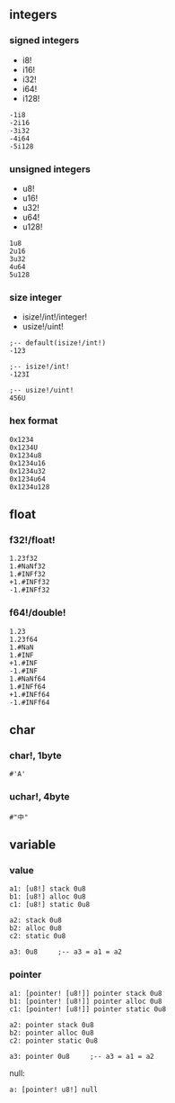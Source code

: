 ## integers

### signed integers

* i8!
* i16!
* i32!
* i64!
* i128!

```
-1i8
-2i16
-3i32
-4i64
-5i128
```

### unsigned integers

* u8!
* u16!
* u32!
* u64!
* u128!

```
1u8
2u16
3u32
4u64
5u128
```

### size integer

* isize!/int!/integer!
* usize!/uint!

```
;-- default(isize!/int!)
-123

;-- isize!/int!
-123I

;-- usize!/uint!
456U
```

### hex format

```
0x1234
0x1234U
0x1234u8
0x1234u16
0x1234u32
0x1234u64
0x1234u128
```


## float

### f32!/float!

```
1.23f32
1.#NaNf32
1.#INFf32
+1.#INFf32
-1.#INFf32
```

### f64!/double!

```
1.23
1.23f64
1.#NaN
1.#INF
+1.#INF
-1.#INF
1.#NaNf64
1.#INFf64
+1.#INFf64
-1.#INFf64
```

## char

### char!, 1byte

```
#'A'
```

### uchar!, 4byte

```
#"中"
```

## variable

### value

```
a1: [u8!] stack 0u8
b1: [u8!] alloc 0u8
c1: [u8!] static 0u8

a2: stack 0u8
b2: alloc 0u8
c2: static 0u8

a3: 0u8		;-- a3 = a1 = a2
```

### pointer

```
a1: [pointer! [u8!]] pointer stack 0u8
b1: [pointer! [u8!]] pointer alloc 0u8
c1: [pointer! [u8!]] pointer static 0u8

a2: pointer stack 0u8
b2: pointer alloc 0u8
c2: pointer static 0u8

a3: pointer 0u8		;-- a3 = a1 = a2
```

null:

```
a: [pointer! u8!] null
```